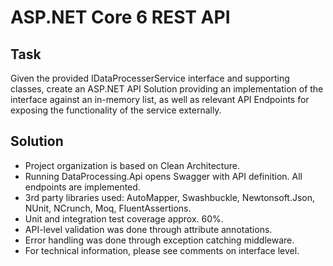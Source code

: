 # ASP.NET Core 6 REST API

## Task

Given the provided IDataProcesserService interface and supporting classes, create an ASP.NET API Solution providing an implementation of the interface against an in-memory list, as well as relevant API Endpoints for exposing the functionality of the service externally.

## Solution

* Project organization is based on Clean Architecture.
* Running DataProcessing.Api opens Swagger with API definition. All endpoints are implemented.
* 3rd party libraries used: AutoMapper, Swashbuckle, Newtonsoft.Json, NUnit, NCrunch, Moq, FluentAssertions.
* Unit and integration test coverage approx. 60%.
* API-level validation was done through attribute annotations.
* Error handling was done through exception catching middleware.
* For technical information, please see comments on interface level.
